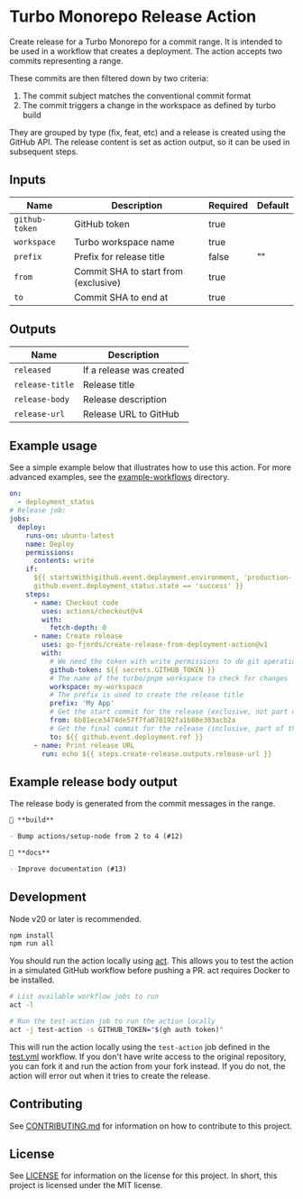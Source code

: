 # Turbo Monorepo Release Action

Create release for a Turbo Monorepo for a commit range. It is intended to be
used in a workflow that creates a deployment. The action accepts two commits
representing a range.

These commits are then filtered down by two criteria:

1. The commit subject matches the conventional commit format
1. The commit triggers a change in the workspace as defined by turbo build

They are grouped by type (fix, feat, etc) and a release is created using the
GitHub API. The release content is set as action output, so it can be used in
subsequent steps.

## Inputs

| Name           | Description                          | Required | Default |
| -------------- | ------------------------------------ | -------- | ------- |
| `github-token` | GitHub token                         | true     |         |
| `workspace`    | Turbo workspace name                 | true     |         |
| `prefix`       | Prefix for release title             | false    | ""      |
| `from`         | Commit SHA to start from (exclusive) | true     |         |
| `to`           | Commit SHA to end at                 | true     |         |

## Outputs

| Name            | Description              |
| --------------- | ------------------------ |
| `released`      | If a release was created |
| `release-title` | Release title            |
| `release-body`  | Release description      |
| `release-url`   | Release URL to GitHub    |

## Example usage

See a simple example below that illustrates how to use this action. For more
advanced examples, see the [example-workflows](./example-workflows) directory.

```yaml
on:
  - deployment_status
# Release job:
jobs:
  deploy:
    runs-on: ubuntu-latest
    name: Deploy
    permissions:
      contents: write
    if:
      ${{ startsWith(github.event.deployment.environment, 'production-') &&
      github.event.deployment_status.state == 'success' }}
    steps:
      - name: Checkout code
        uses: actions/checkout@v4
        with:
          fetch-depth: 0
      - name: Create release
        uses: go-fjords/create-release-from-deployment-action@v1
        with:
          # We need the token with write permissions to do git operations and create the release
          github-token: ${{ secrets.GITHUB_TOKEN }}
          # The name of the turbo/pnpm workspace to check for changes
          workspace: my-workspace
          # The prefix is used to create the release title
          prefix: 'My App'
          # Get the start commit for the release (exclusive, not part of the release)
          from: 6b81ece3474de57f7fa070192fa1b88e303acb2a
          # Get the final commit for the release (inclusive, part of the release)
          to: ${{ github.event.deployment.ref }}
      - name: Print release URL
        run: echo ${{ steps.create-release.outputs.release-url }}
```

## Example release body output

The release body is generated from the commit messages in the range.

```markdown
👷 **build**

- Bump actions/setup-node from 2 to 4 (#12)

📝 **docs**

- Improve documentation (#13)
```

## Development

Node v20 or later is recommended.

```bash
npm install
npm run all
```

You should run the action locally using [act](https://github.com/nektos/act).
This allows you to test the action in a simulated GitHub workflow before pushing
a PR. act requires Docker to be installed.

```bash
# List available workflow jobs to run
act -l

# Run the test-action job to run the action locally
act -j test-action -s GITHUB_TOKEN="$(gh auth token)"
```

This will run the action locally using the `test-action` job defined in the
[test.yml](./.github/workflows/ci.yml) workflow. If you don't have write access
to the original repository, you can fork it and run the action from your fork
instead. If you do not, the action will error out when it tries to create the
release.

## Contributing

See [CONTRIBUTING.md](./CONTRIBUTING.md) for information on how to contribute to
this project.

## License

See [LICENSE](./LICENSE) for information on the license for this project. In
short, this project is licensed under the MIT license.

